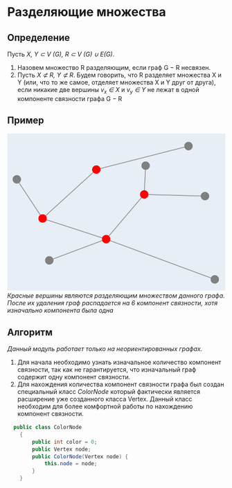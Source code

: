 # Разделяющие множества

## Определение
Пусть _X, Y ⊂ V (G), R ⊂ V (G) ∪ E(G)_.
1) Назовем множество R разделяющим, если граф G − R несвязен.
2) Пусть _X ⊄ R, Y ⊄ R_. Будем говорить, что R разделяет множества X и Y (или, что то же самое, отделяет множества X и Y друг от
друга), если никакие две вершины _v<sub>x</sub> ∈ X_ и _v<sub>y</sub> ∈ Y_ не лежат в одной
компоненте связности графа G − R

## Пример
![img1.png](pictures%2Fimg1.png) <br>
*Красные вершины являются разделяющим множеством данного графа. После их удаления граф распадается на 6 компонент связности, хотя изначально компонента была одна*

## Алгоритм
*Данный модуль работает только на неориентированных графах.* <br>
1. Для начала необходимо узнать изначальное количество компонент связности, так как не гарантируется, что изначальный граф содержит одну компонент связности.<br>
2. Для нахождения количества компонент связности графа был создан специальный класс *ColorNode* который фактически является расширение уже созданного класса Vertex. Данный класс необходим для более комфортной работы по нахождению компонент связности.
```Java
  public class ColorNode
    {
        public int color = 0;
        public Vertex node;
        public ColorNode(Vertex node) {
            this.node = node;
        }
    }
```
